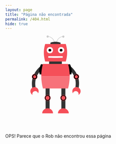 ```yaml
---
layout: page
title: "Página não encontrada"
permalink: /404.html
hide: true
---
```

<svg id="robot" version="1.1" xmlns="http://www.w3.org/2000/svg" xmlns:xlink="http://www.w3.org/1999/xlink" x="0" y="0" width="320px" height="300px" viewBox="0 0 160 300" enable-background="new 0 0 320 300" xml:space="preserve">
    <rect x="59.722" y="72.779" fill="#333" width="40.557" height="27.564" />
    <g id="head" class="up">
        <g id="leftAntenna">
            <path fill="none" stroke="#ccc" stroke-width="1.5" stroke-miterlimit="10" d="M77.519,25.869
    C75.85,13.604,65.745,3.39,53.972,3.39">
                <animate attributeName="d" calcMode="spline" keySplines="0.42 0 0.58 1; 0.42 0 0.58 1; 0.42 0 0.58 1" begin="0s" dur="0.75s" repeatCount="indefinite" values="
                          M77.519,25.869C75.85,13.604,65.745,3.39,53.972,3.39
                          ;
                          M77.519,25.869C75.85,13.604,65.745,3.39,53.972,12
                          ;
                          M77.519,25.869C75.85,13.604,65.745,3.39,53.972,0
                          ;
                          M77.519,25.869C75.85,13.604,65.745,3.39,53.972,3.39
                          " />
            </path>
            <ellipse fill="#ccc" cx="55.021" cy="3.39" rx="3.344" ry="3.391">
                <animate dur="0.75s" attributeName="cy" calcMode="spline" keySplines="0.42 0 0.58 1; 0.42 0 0.58 1; 0.42 0 0.58 1" begin="0s" values="
                           3.39;
                           12;
                           0;
                           3.39
                           " repeatCount="indefinite" />
            </ellipse>
        </g>
        <g id="rightAntenna">
            <path fill="none" stroke="#ccc" stroke-width="1.5" stroke-miterlimit="10" d="M82.48,25.869
    C84.15,13.604,94.255,3.39,106.028,3.39">
                <animate attributeName="d" calcMode="spline" keySplines="0.42 0 0.58 1; 0.42 0 0.58 1; 0.42 0 0.58 1" begin="0s" dur="0.6s" repeatCount="indefinite" values="
                          M82.48,25.869C84.15,13.604,94.255,3.39,106.028,3.39
                          ;
                          M82.48,25.869C84.15,13.604,94.255,3.39,106.028,10.39
                          ;
                          M82.48,25.869C84.15,13.604,94.255,3.39,106.028,-5.39
                          ;
                          M82.48,25.869C84.15,13.604,94.255,3.39,106.028,3.39
                          " />
            </path>
            <ellipse fill="#ccc" cx="104.979" cy="3.39" rx="3.344" ry="3.391">
                <animate dur="0.6s" attributeName="cy" calcMode="spline" keySplines="0.42 0 0.58 1; 0.42 0 0.58 1; 0.42 0 0.58 1" begin="0s" values="
                           3.39;
                           10.39;
                           -5.39;
                           3.39
                           " repeatCount="indefinite" />
            </ellipse>
        </g>
        <path fill="#333" d="M96.079,32.57v-8.546c-10.72-3.765-21.437-3.98-32.156,0v8.546H96.079z" />
        <path fill="#f54f59" d="M112.809,28.372H80H47.19c-5.814,18.663-5.499,37.322,0,55.983H80h32.811
    C118.309,65.694,118.625,47.035,112.809,28.372z" />
        <g>
            <g id="eyeLeft">
                <path fill="#FFFFFF" d="M72.116,47.955c0,5.443-4.045,9.853-9.033,9.853h-1.971c-4.988,0-9.032-4.41-9.032-9.853
        s4.044-9.856,9.032-9.856h1.971C68.071,38.099,72.116,42.512,72.116,47.955z">
                    <animate attributeName="d" calcMode="spline" keySplines="0.42 0 0.58 1; 0.42 0 0.58 1" begin="5s" dur="0.8s" repeatCount="indefinite" values="
                          M72.116,47.955c0,5.443-4.045,9.853-9.033,9.853h-1.971c-4.988,0-9.032-4.41-9.032-9.853s4.044-9.856,9.032-9.856h1.971C68.071,38.099,72.116,42.512,72.116,47.955z
                          ;
                          M72.116,47.955c0,5.443-0.045,9.853-9.033,9.853h-1.971c-4.988,0-9.032-4.41-9.032-9.853s4.044-4.856,9.032-4.856h1.971C68.071,45.099,72.116,42.512,72.116,47.955z
                          ;
                          M72.116,47.955c0,5.443-4.045,9.853-9.033,9.853h-1.971c-4.988,0-9.032-4.41-9.032-9.853s4.044-9.856,9.032-9.856h1.971C68.071,38.099,72.116,42.512,72.116,47.955z
                          " />
                </path>
                <path d="M66.614,47.955c0,2.176-1.618,3.942-3.613,3.942h-1.807c-1.994,0-3.612-1.766-3.612-3.942
        c0-2.178,1.618-3.943,3.612-3.943H63C64.996,44.012,66.614,45.777,66.614,47.955z" />
            </g>
            <g>
                <path fill="#FFFFFF" d="M107.92,47.955c0,5.443-4.045,9.853-9.031,9.853h-1.973c-4.986,0-9.031-4.41-9.031-9.853
        s4.045-9.856,9.031-9.856h1.973C103.875,38.099,107.92,42.512,107.92,47.955z">
                    <animate attributeName="d" calcMode="spline" keySplines="0.42 0 0.58 1; 0.42 0 0.58 1" begin="5s" dur="0.8s" repeatCount="indefinite" values="
                          M107.92,47.955c0,5.443-4.045,9.853-9.031,9.853h-1.973c-4.986,0-9.031-4.41-9.031-9.853s4.045-9.856,9.031-9.856h1.973C103.875,38.099,107.92,42.512,107.92,47.955z
                          ;
                          M107.92,47.955c0,5.443-4.045,9.853-9.031,9.853h-1.973c-4.986,0-9.031-4.41-9.031-9.853s4.045-4.856,9.031-4.856h1.973C103.875,45.099,107.92,42.512,107.92,47.955z
                          ;
                          M107.92,47.955c0,5.443-4.045,9.853-9.031,9.853h-1.973c-4.986,0-9.031-4.41-9.031-9.853s4.045-9.856,9.031-9.856h1.973C103.875,38.099,107.92,42.512,107.92,47.955z
                          " />
                </path>
                <path d="M102.417,47.955c0,2.176-1.616,3.942-3.612,3.942h-1.807c-1.994,0-3.611-1.766-3.611-3.942
        c0-2.178,1.617-3.943,3.611-3.943h1.807C100.801,44.012,102.417,45.777,102.417,47.955z" />
            </g>
        </g>
        <path fill="#FFFFFF" d="M103.383,69.778c0,1.381-0.836,2.499-1.871,2.499c-10.756,0-32.269,0-43.025,0
    c-1.033,0-1.871-1.118-1.871-2.499c0-1.378,0.838-2.496,1.871-2.496c10.756,0,32.269,0,43.025,0
    C102.547,67.282,103.383,68.4,103.383,69.778z">
            <animate attributeName="d" calcMode="spline" keySplines="0.42 0 0.58 1; 0.42 0 0.58 1; 0.42 0 0.58 1" begin="0s" dur="1s" repeatCount="indefinite" values="
                          M103.383,69.778c0,1.381-0.836,2.499-1.871,2.499c-10.756,0-32.269,0-43.025,0
    c-1.033,0-1.871-1.118-1.871-2.499c0-1.378,0.838-2.496,1.871-2.496c10.756,0,32.269,0,43.025,0
    C102.547,67.282,103.383,68.4,103.383,69.778z
                          ;
                          M103.383,69.778c0,1.381-0.862,2.268-1.871,2.499c-11.669,2.677-29.396,3.207-43.025,0
    c-1.005-0.236-1.871-1.118-1.871-2.499c0-1.378,0.868-2.249,1.871-2.496c11.349-2.795,31.753-2.53,43.025,0
    C102.521,67.508,103.383,68.4,103.383,69.778z
                          ;
                          M103.383,69.778c0,1.381-0.86,2.724-1.871,2.499c-11.271-2.506-29.956-2.201-43.025,0
    c-1.019,0.171-1.871-1.118-1.871-2.499c0-1.378,0.89-2.819,1.871-2.496c15.191,4.995,30.429,3.433,43.025,0
    C102.511,67.01,103.383,68.4,103.383,69.778z
                          ;
                          M103.383,69.778c0,1.381-0.836,2.499-1.871,2.499c-10.756,0-32.269,0-43.025,0
    c-1.033,0-1.871-1.118-1.871-2.499c0-1.378,0.838-2.496,1.871-2.496c10.756,0,32.269,0,43.025,0
    C102.547,67.282,103.383,68.4,103.383,69.778z
                          " />
        </path>
    </g>
    <g id="upperTorso">
        <g id="leftArm">
            <g class="forearm">
                <path fill="#333" d="M9.068,131.177c-4.78,12.558-5.183,25.372-2.497,40.71c0,0,0.68,4.312,6.107,3.39
    c4.571-0.776,4.348-5.001,4.348-5.001c-2.351-13.388-2.234-24.244,1.89-35.134c0,0,1.75-4.725-2.833-6.6
    C11.02,126.471,9.068,131.177,9.068,131.177z" />
                <path fill="#f54f59" d="M9.604,166.5c-6.984,1.975-11.067,9.316-9.117,16.398c1.008,3.662,3.439,6.522,6.51,8.172
    c-0.167-0.363-0.315-0.742-0.426-1.141c-1.235-4.484,1.703-9.234,6.562-10.609c4.861-1.377,9.804,1.145,11.037,5.631
    c0.111,0.396,0.18,0.798,0.221,1.197c1.785-3.021,2.399-6.748,1.393-10.407C23.833,168.661,16.589,164.523,9.604,166.5z" />
            </g>
            <path fill="#333" d="M18.917,135.142c1.731-4.573,4.169-9.151,7.428-13.925c4.23-6.199,7.573-9.281,13.553-13.761
    c0,0,3.335-2.905,0.961-6.63c-2.797-4.389-7.415-1.908-7.415-1.908c-4.981,3.145-10.421,8.413-15.576,15.872
    c-3.827,5.537-6.726,10.938-8.8,16.387c0,0-1.877,4.187,2.599,6.24C16.75,139.75,18.917,135.142,18.917,135.142z" />
            <g>
                <ellipse stroke="#f54f59" cx="13.581" cy="132.93" rx="8.505" ry="8.623" />
                <g>
                    <path fill="#f54f59" d="M9.299,135.199c1.237,2.396,4.154,3.322,6.52,2.07c2.364-1.252,3.278-4.211,2.042-6.605
        c-1.236-2.398-4.152-3.324-6.52-2.072C8.978,129.844,8.065,132.803,9.299,135.199z" />
                </g>
            </g>
        </g>
        <g id="rightArm">
            <g class="forearm">
                <path fill="#333" d="M143.916,128.542c-4.583,1.875-2.833,6.6-2.833,6.6c4.124,10.89,4.241,21.746,1.89,35.134
    c0,0-0.223,4.225,4.348,5.001c5.428,0.922,6.107-3.39,6.107-3.39c2.688-15.338,2.283-28.152-2.496-40.71
    C150.932,131.177,148.98,126.471,143.916,128.542z" />
                <path fill="#f54f59" d="M134.216,175.741c-1.006,3.659-0.392,7.386,1.394,10.407c0.041-0.399,0.109-0.801,0.221-1.197
    c1.232-4.486,6.176-7.008,11.037-5.631c4.859,1.375,7.797,6.125,6.562,10.609c-0.111,0.398-0.26,0.777-0.427,1.141
    c3.071-1.649,5.502-4.51,6.511-8.172c1.949-7.082-2.134-14.424-9.117-16.398C143.411,164.523,136.167,168.661,134.216,175.741z" />
            </g>
            <path fill="#333" d="M148.333,137.417c4.476-2.054,2.599-6.24,2.599-6.24c-2.074-5.449-4.973-10.85-8.8-16.387
    c-5.155-7.459-10.595-12.727-15.576-15.872c0,0-4.618-2.48-7.415,1.908c-2.374,3.725,0.961,6.63,0.961,6.63
    c5.98,4.479,9.323,7.562,13.553,13.761c3.26,4.773,5.697,9.352,7.429,13.925C141.083,135.142,143.25,139.75,148.333,137.417z" />
            <g>
                <ellipse stroke="#f54f59" cx="146.419" cy="132.93" rx="8.505" ry="8.623" />
                <g>
                    <path fill="#f54f59" d="M148.659,128.592c-2.368-1.252-5.284-0.326-6.521,2.072c-1.236,2.395-0.322,5.354,2.043,6.605
        s5.282,0.326,6.52-2.07C151.936,132.803,151.021,129.844,148.659,128.592z" />
                </g>
            </g>
        </g>
        <path d="M42.356,94.049l-8.341-1.248c-5.238,10.201-7.014,20.918-4.697,32.248l8.34,1.248L42.356,94.049z" />
        <path d="M122.342,126.297l8.34-1.248c2.317-11.33,0.541-22.047-4.697-32.248l-8.34,1.248L122.342,126.297z" />
        <path fill="#f54f59" d="M125.283,131.334c0.048-13.081-1.633-26.163-5.186-39.244H80H39.903
    c-3.552,13.081-5.232,26.162-5.184,39.242L125.283,131.334z" />
    </g>
    <g id="lowerTrunk">
        <g id="leftFoot">
            <path fill="#333" d="M61.27,164.817c0-3.526-2.858-6.386-6.385-6.386c-3.527,0-6.386,2.859-6.386,6.386v0.001l0,0l0,36.132
      c0,3.526,2.859,6.386,6.386,6.386c3.526,0,6.385-2.859,6.385-6.386L61.27,164.817L61.27,164.817L61.27,164.817z" />
            <g class="lowerLeg">
                <path fill="#333" d="M61.27,200.63c0-3.526-2.858-6.386-6.385-6.386c-3.527,0-6.386,2.859-6.386,6.386v0.001l0,0l0,36.132
      c0,3.526,2.859,6.386,6.386,6.386c3.526,0,6.385-2.859,6.385-6.386L61.27,200.63L61.27,200.63L61.27,200.63z" />
                <path fill="#f54f59" d="M54.885,234.096c-9.526,0-17.244,7.119-17.244,15.903H72.13C72.13,241.215,64.41,234.096,54.885,234.096z" />
            </g>
            <g>
                <ellipse stroke="#f54f59" cx="54.885" cy="200.79" rx="9.294" ry="9.423" />
                <g>
                    <path fill="#f54f59" d="M60.607,203.823c-1.653,3.202-5.553,4.44-8.715,2.768c-3.163-1.677-4.383-5.628-2.73-8.832
          c1.651-3.204,5.556-4.442,8.715-2.771C61.036,196.664,62.258,200.62,60.607,203.823z" />
                </g>
            </g>
        </g>
        <g id="rightFoot">
            <path fill="#333" d="M98.73,164.817c0-3.526,2.858-6.386,6.385-6.386c3.527,0,6.386,2.859,6.386,6.386v0.001l0,0l0.001,36.132
      c0,3.526-2.859,6.386-6.387,6.386c-3.525,0-6.385-2.859-6.385-6.386V164.817L98.73,164.817L98.73,164.817z" />
            <g class="lowerLeg">
                <path fill="#333" d="M98.73,200.63c0-3.526,2.858-6.386,6.385-6.386c3.527,0,6.386,2.859,6.386,6.386v0.001l0,0l0.001,36.132
      c0,3.526-2.859,6.386-6.387,6.386c-3.525,0-6.385-2.859-6.385-6.386V200.63L98.73,200.63L98.73,200.63z" />
                <path fill="#f54f59" d="M87.87,249.999h34.489c0-8.784-7.719-15.903-17.244-15.903S87.87,241.215,87.87,249.999z" />
            </g>
            <g>
                <ellipse stroke="#f54f59" cx="105.115" cy="200.79" rx="9.294" ry="9.423" />
                <g>
                    <path fill="#f54f59" d="M102.123,194.988c3.159-1.672,7.064-0.434,8.715,2.771c1.653,3.204,0.434,7.155-2.73,8.832
          c-3.162,1.673-7.062,0.435-8.715-2.768C97.742,200.62,98.964,196.664,102.123,194.988z" />
                </g>
            </g>
        </g>
        <path fill="#f7727a" d="M34.719,131.334c0.048,13.082,1.824,26.164,5.184,39.246H80h40.098c3.361-13.08,5.138-26.162,5.186-39.244L34.719,131.334z" />
    </g>
</svg>
<div class="col">
   <p><div class="fire"></div>OPS! Parece que o Rob não encontrou essa página</p>
</div>
